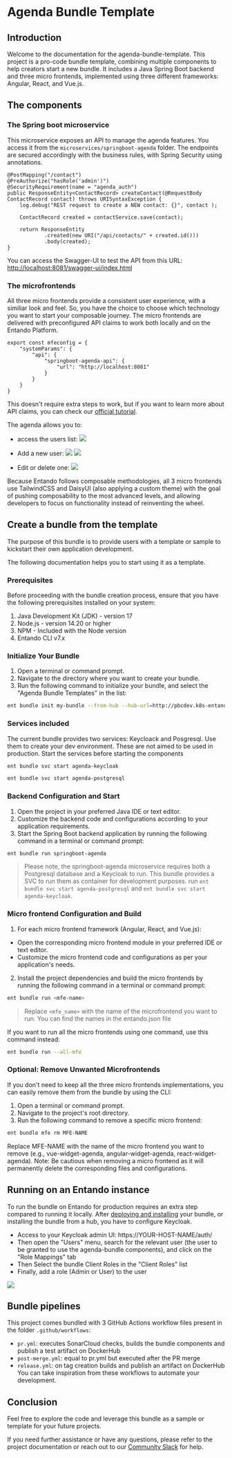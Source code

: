 # Agenda Bundle Template

## Introduction
Welcome to the documentation for the agenda-bundle-template. This project is a pro-code bundle template, combining multiple components to help creators start a new bundle.
It includes a Java Spring Boot backend and three micro frontends, implemented using three different frameworks: Angular, React, and Vue.js.
## The components
### The Spring boot microservice
This microservice exposes an API to manage the agenda features. You access it from the `microservices/springboot-agenda` folder.
The endpoints are secured accordingly with the business rules, with Spring Security using annotations. 

```
@PostMapping("/contact")
@PreAuthorize("hasRole('admin')")
@SecurityRequirement(name = "agenda_auth")
public ResponseEntity<ContactRecord> createContact(@RequestBody ContactRecord contact) throws URISyntaxException {
    log.debug("REST request to create a NEW contact: {}", contact );

    ContactRecord created = contactService.save(contact);

    return ResponseEntity
            .created(new URI("/api/contacts/" + created.id()))
            .body(created);
}
```

You can access the Swagger-UI to test the API from this URL: [http://localhost:8081/swagger-ui/index.html]()

### The microfrontends
All three micro frontends provide a consistent user experience, with a similiar look and feel. So, you have the choice to choose which technology you want to start your composable journey.
The micro frontends are delivered with preconfigured API claims to work both locally and on the Entando Platform.

```
export const mfeconfig = {
    "systemParams": {
        "api": {
            "springboot-agenda-api": {
                "url": "http://localhost:8081"
            }
        }
    }
}
```
This doesn't require extra steps to work, but if you want to learn more about API claims, you can check our [official tutorial](https://developer.entando.com/v7.2/tutorials/create/ms/add-api-claim.html#prerequisites).

The agenda allows you to:
- access the users list:
![](Screenshot_01.png)

- Add a new user:
![](Screenshot_02.png)
![](Screenshot_03.png)

- Edit or delete one:
![](Screenshot_04.png)

Because Entando follows composable methodologies, all 3 micro frontends use TailwindCSS and DaisyUI (also applying a custom theme) with the goal of pushing composability to the most advanced levels, and allowing developers to focus on functionality instead of reinventing the wheel.

## Create a bundle from the template
The purpose of this bundle is to provide users with a template or sample to kickstart their own application development.

The following documentation helps you to start using it as a template.
### Prerequisites
Before proceeding with the bundle creation process, ensure that you have the following prerequisites installed on your system:

1. Java Development Kit (JDK) - version 17
2. Node.js - version 14.20 or higher
3. NPM - Included with the Node version
4. Entando CLI v7.x

### Initialize Your Bundle
1. Open a terminal or command prompt.
2. Navigate to the directory where you want to create your bundle.
3. Run the following command to initialize your bundle, and select the "Agenda Bundle Templates" in the list:
```bash
ent bundle init my-bundle --from-hub --hub-url=http://pbcdev.k8s-entando.org/entando-hub-api/
```

### Services included
The current bundle provides two services: Keycloack and Posgresql. Use them to create your dev environment. These are not aimed to be used in production.
Start the services before starting the components
```bash
ent bundle svc start agenda-keycloak
```
```bash
ent bundle svc start agenda-postgresql
```

### Backend Configuration and Start
1. Open the project in your preferred Java IDE or text editor.
2. Customize the backend code and configurations according to your application requirements.
3. Start the Spring Boot backend application by running the following command in a terminal or command prompt:
```bash
ent bundle run springboot-agenda
```
> Please note, the springboot-agenda microservice requires both a Postgresql database and a Keycloak to run.
> This bundle provides a SVC to run them as container for development purposes.
> run `ent bundle svc start agenda-postgresql` and `ent bundle svc start agenda-keycloak`.

### Micro frontend Configuration and Build
1. For each micro frontend framework (Angular, React, and Vue.js):
- Open the corresponding micro frontend module in your preferred IDE or text editor.
- Customize the micro frontend code and configurations as per your application's needs.
2. Install the project dependencies and build the micro frontends by running the following command in a terminal or command prompt:
```bash
ent bundle run <mfe-name>
```
> Replace `<mfe_name>` with the name of the microfrontend you want to run. You can find the names in the entando.json file

If you want to run all the micro frontends using one command, use this command instead:
```bash
ent bundle run --all-mfe
```

### Optional: Remove Unwanted Microfrontends
If you don't need to keep all the three micro frontends implementations, you can easily remove them from the bundle by using the CLI:

1. Open a terminal or command prompt. 
2. Navigate to the project's root directory. 
3. Run the following command to remove a specific micro frontend:
```bash
ent bundle mfe rm MFE-NAME
```

Replace MFE-NAME with the name of the micro frontend you want to remove (e.g., vue-widget-agenda, angular-widget-agenda, react-widget-agenda).
Note: Be cautious when removing a micro frontend as it will permanently delete the corresponding files and configurations.

## Running on an Entando instance
To run the bundle on Entando for production requires an extra step compared to running it locally.
After [deploying and installing](https://developer.entando.com/v7.2/tutorials/create/pb/publish-project-bundle.html#create-and-deploy-a-bundle-project) your bundle, or installing the bundle from a hub, you have to configure Keycloak.
- Access to your Keycloak admin UI: https://YOUR-HOST-NAME/auth/
- Then open the "Users" menu, search for the relevant user (the user to be granted to use the agenda-bundle components), and click on the "Role Mappings" tab
- Then Select the bundle Client Roles in the "Client Roles" list
- Finally, add a role (Admin or User) to the user

![](Screenshot_05.png)

## Bundle pipelines

This project comes bundled with 3 GitHub Actions workflow files present in the folder `.github/workflows`:
- `pr.yml`: executes SonarCloud checks, builds the bundle components and publish a test artifact on DockerHub
- `post-merge.yml`: equal to pr.yml but executed after the PR merge
- `release.yml`: on tag creation builds and publish an artifact on DockerHub
You can take inspiration from these workflows to automate your development.

## Conclusion
Feel free to explore the code and leverage this bundle as a sample or template for your future projects.

If you need further assistance or have any questions, please refer to the project documentation or reach out to our [Community Slack](https://join.slack.com/t/entandocommunity/shared_invite/zt-g609owdv-2K~YRh8zrI6lqlWo4aFWUw) for help.
